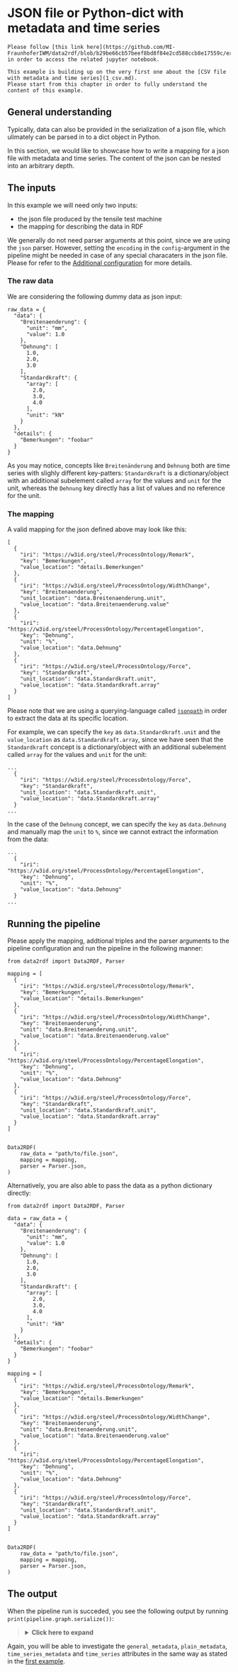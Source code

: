 # JSON file or Python-dict with metadata and time series

```{note}
Please follow [this link here](https://github.com/MI-FraunhoferIWM/data2rdf/blob/b29be66cb57beef8bd8f84e2cd588ccb8e17559c/examples/3_json.ipynb) in order to access the related jupyter notebook.
```


```{note}
This example is building up on the very first one about the [CSV file with metadata and time series](1_csv.md).
Please start from this chapter in order to fully understand the content of this example.
```

## General understanding

Typically, data can also be provided in the serialization of a json file, which ulimately can be parsed in to a dict object in Python.

In this section, we would like to showcase how to write a mapping for a json file with metadata and time series. The content of the json can be nested into an arbitrary depth.

## The inputs

In this example we will need only two inputs:

* the json file produced by the tensile test machine
* the mapping for describing the data in RDF

We generally do not need parser arguments at this point, since we are using the `json` parser. However, setting the `encoding` in the `config`-argument in the pipeline might be needed in case of any special characaters in the json file. Please for refer to the [Additional configuration](../../config.md) for more details.

### The raw data

We are considering the following dummy data as json input:

```
raw_data = {
  "data": {
    "Breitenaenderung": {
      "unit": "mm",
      "value": 1.0
    },
    "Dehnung": [
      1.0,
      2.0,
      3.0
    ],
    "Standardkraft": {
      "array": [
        2.0,
        3.0,
        4.0
      ],
      "unit": "kN"
    }
  },
  "details": {
    "Bemerkungen": "foobar"
  }
}
```

As you may notice, concepts like `Breitenänderung` and `Dehnung` both are time series with slighly different key-patters: `Standardkraft` is a dictionary/object with an additional subelement called `array` for the values and `unit` for the unit, whereas the `Dehnung` key directly has a list of values and no reference for the unit.

### The mapping

A valid mapping for the json defined above may look like this:

```
[
  {
    "iri": "https://w3id.org/steel/ProcessOntology/Remark",
    "key": "Bemerkungen",
    "value_location": "details.Bemerkungen"
  },
  {
    "iri": "https://w3id.org/steel/ProcessOntology/WidthChange",
    "key": "Breitenaenderung",
    "unit_location": "data.Breitenaenderung.unit",
    "value_location": "data.Breitenaenderung.value"
  },
  {
    "iri": "https://w3id.org/steel/ProcessOntology/PercentageElongation",
    "key": "Dehnung",
    "unit": "%",
    "value_location": "data.Dehnung"
  },
  {
    "iri": "https://w3id.org/steel/ProcessOntology/Force",
    "key": "Standardkraft",
    "unit_location": "data.Standardkraft.unit",
    "value_location": "data.Standardkraft.array"
  }
]
```

Please note that we are using a querying-language called [`jsonpath`](https://support.smartbear.com/alertsite/docs/monitors/api/endpoint/jsonpath.html) in order to extract the data at its specific location.

For example, we can specify the `key` as `data.Standardkraft.unit` and the `value_location` as `data.Standardkraft.array`, since we have seen that the `Standardkraft` concept is a dictionary/object with an additional subelement called `array` for the values and `unit` for the unit:

```
...
  {
    "iri": "https://w3id.org/steel/ProcessOntology/Force",
    "key": "Standardkraft",
    "unit_location": "data.Standardkraft.unit",
    "value_location": "data.Standardkraft.array"
  }
...
```

In the case of the `Dehnung` concept, we can specify the `key` as `data.Dehnung` and manually map the `unit` to `%`, since we cannot extract the information from the data:

```
...
  {
    "iri": "https://w3id.org/steel/ProcessOntology/PercentageElongation",
    "key": "Dehnung",
    "unit": "%",
    "value_location": "data.Dehnung"
  }
...
```

## Running the pipeline


Please apply the mapping, addtional triples and the parser arguments to the pipeline configuration and run the pipeline in the following manner:

```
from data2rdf import Data2RDF, Parser

mapping = [
  {
    "iri": "https://w3id.org/steel/ProcessOntology/Remark",
    "key": "Bemerkungen",
    "value_location": "details.Bemerkungen"
  },
  {
    "iri": "https://w3id.org/steel/ProcessOntology/WidthChange",
    "key": "Breitenaenderung",
    "unit": "data.Breitenaenderung.unit",
    "value_location": "data.Breitenaenderung.value"
  },
  {
    "iri": "https://w3id.org/steel/ProcessOntology/PercentageElongation",
    "key": "Dehnung",
    "unit": "%",
    "value_location": "data.Dehnung"
  },
  {
    "iri": "https://w3id.org/steel/ProcessOntology/Force",
    "key": "Standardkraft",
    "unit_location": "data.Standardkraft.unit",
    "value_location": "data.Standardkraft.array"
  }
]


Data2RDF(
    raw_data = "path/to/file.json",
    mapping = mapping,
    parser = Parser.json,
)
```

Alternatively, you are also able to pass the data as a python dictionary directly:

```
from data2rdf import Data2RDF, Parser

data = raw_data = {
  "data": {
    "Breitenaenderung": {
      "unit": "mm",
      "value": 1.0
    },
    "Dehnung": [
      1.0,
      2.0,
      3.0
    ],
    "Standardkraft": {
      "array": [
        2.0,
        3.0,
        4.0
      ],
      "unit": "kN"
    }
  },
  "details": {
    "Bemerkungen": "foobar"
  }
}

mapping = [
  {
    "iri": "https://w3id.org/steel/ProcessOntology/Remark",
    "key": "Bemerkungen",
    "value_location": "details.Bemerkungen"
  },
  {
    "iri": "https://w3id.org/steel/ProcessOntology/WidthChange",
    "key": "Breitenaenderung",
    "unit": "data.Breitenaenderung.unit",
    "value_location": "data.Breitenaenderung.value"
  },
  {
    "iri": "https://w3id.org/steel/ProcessOntology/PercentageElongation",
    "key": "Dehnung",
    "unit": "%",
    "value_location": "data.Dehnung"
  },
  {
    "iri": "https://w3id.org/steel/ProcessOntology/Force",
    "key": "Standardkraft",
    "unit_location": "data.Standardkraft.unit",
    "value_location": "data.Standardkraft.array"
  }
]


Data2RDF(
    raw_data = "path/to/file.json",
    mapping = mapping,
    parser = Parser.json,
)
```

## The output

When the pipeline run is succeded, you see the following output by running `print(pipeline.graph.serialize())`:

<blockquote>
<Details>
<summary><b>Click here to expand</b></summary>

```
@prefix dcat: <http://www.w3.org/ns/dcat#> .
@prefix dcterms: <http://purl.org/dc/terms/> .
@prefix fileid: <https://www.example.org/> .
@prefix foaf1: <http://xmlns.com/foaf/spec/> .
@prefix ns1: <prov:> .
@prefix qudt: <http://qudt.org/schema/qudt/> .
@prefix rdfs: <http://www.w3.org/2000/01/rdf-schema#> .
@prefix xsd: <http://www.w3.org/2001/XMLSchema#> .

fileid:dataset a dcat:Dataset ;
    dcterms:hasPart fileid:Dictionary ;
    dcat:distribution [ a dcat:Distribution ;
            dcat:accessURL "https://www.example.org/download"^^xsd:anyURI ;
            dcat:mediaType "https://www.iana.org/assignments/media-types/application/json"^^xsd:anyURI ] .

fileid:Dictionary a ns1:Dictionary ;
    ns1:hadDictionaryMember [ a ns1:KeyEntityPair ;
            ns1:pairEntity [ a ns1:Entity ;
                    dcterms:hasPart fileid:Remark ] ;
            ns1:pairKey "Bemerkungen"^^xsd:string ],
        [ a ns1:KeyEntityPair ;
            ns1:pairEntity [ a ns1:Entity ;
                    qudt:quantity fileid:WidthChange ] ;
            ns1:pairKey "Breitenaenderung"^^xsd:string ],
        [ a ns1:KeyEntityPair ;
            ns1:pairEntity [ a ns1:Entity ;
                    qudt:quantity fileid:PercentageElongation ;
                    foaf1:page [ a foaf1:Document ;
                            dcterms:format "https://www.iana.org/assignments/media-types/application/json"^^xsd:anyURI ;
                            dcterms:identifier "https://www.example.org/column-0"^^xsd:anyURI ;
                            dcterms:type "http://purl.org/dc/terms/Dataset"^^xsd:anyURI ] ] ;
            ns1:pairKey "Dehnung"^^xsd:string ],
        [ a ns1:KeyEntityPair ;
            ns1:pairEntity [ a ns1:Entity ;
                    qudt:quantity fileid:Force ;
                    foaf1:page [ a foaf1:Document ;
                            dcterms:format "https://www.iana.org/assignments/media-types/application/json"^^xsd:anyURI ;
                            dcterms:identifier "https://www.example.org/column-1"^^xsd:anyURI ;
                            dcterms:type "http://purl.org/dc/terms/Dataset"^^xsd:anyURI ] ] ;
            ns1:pairKey "Standardkraft"^^xsd:string ] .

fileid:Force a <https://w3id.org/steel/ProcessOntology/Force> ;
    qudt:hasUnit "http://qudt.org/vocab/unit/KiloN"^^xsd:anyURI .

fileid:PercentageElongation a <https://w3id.org/steel/ProcessOntology/PercentageElongation> ;
    qudt:hasUnit "http://qudt.org/vocab/unit/PERCENT"^^xsd:anyURI .

fileid:Remark a <https://w3id.org/steel/ProcessOntology/Remark> ;
    rdfs:label "foobar" .

fileid:WidthChange a <https://w3id.org/steel/ProcessOntology/WidthChange> ;
    qudt:hasUnit "http://qudt.org/vocab/unit/MilliM"^^xsd:anyURI ;
    qudt:value "1.0"^^xsd:float .
```

</Details>
</blockQuote>

Again, you will be able to investigate the `general_metadata`, `plain_metadata`, `time_series_metadata` and `time_series` attributes in the same way as stated in the [first example](1_csv).
